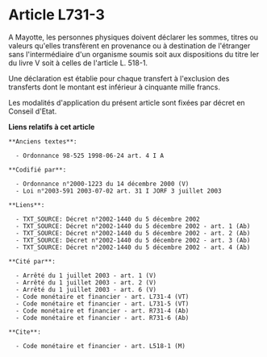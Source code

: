 # Article L731-3

A Mayotte, les personnes physiques doivent déclarer les sommes, titres ou valeurs qu'elles transfèrent en provenance ou à
destination de l'étranger sans l'intermédiaire d'un organisme soumis soit aux dispositions du titre Ier du livre V soit à
celles de l'article L. 518-1.

Une déclaration est établie pour chaque transfert à l'exclusion des transferts dont le montant est inférieur à cinquante
mille francs.

Les modalités d'application du présent article sont fixées par décret en Conseil d'Etat.

**Liens relatifs à cet article**

	**Anciens textes**:

	  - Ordonnance 98-525 1998-06-24 art. 4 I A

	**Codifié par**:

	  - Ordonnance n°2000-1223 du 14 décembre 2000 (V)
	  - Loi n°2003-591 2003-07-02 art. 31 I JORF 3 juillet 2003

	**Liens**:

	  - TXT_SOURCE: Décret n°2002-1440 du 5 décembre 2002
	  - TXT_SOURCE: Décret n°2002-1440 du 5 décembre 2002 - art. 1 (Ab)
	  - TXT_SOURCE: Décret n°2002-1440 du 5 décembre 2002 - art. 2 (Ab)
	  - TXT_SOURCE: Décret n°2002-1440 du 5 décembre 2002 - art. 3 (Ab)
	  - TXT_SOURCE: Décret n°2002-1440 du 5 décembre 2002 - art. 4 (Ab)

	**Cité par**:

	  - Arrêté du 1 juillet 2003 - art. 1 (V)
	  - Arrêté du 1 juillet 2003 - art. 2 (V)
	  - Arrêté du 1 juillet 2003 - art. 6 (V)
	  - Code monétaire et financier - art. L731-4 (VT)
	  - Code monétaire et financier - art. L731-5 (VT)
	  - Code monétaire et financier - art. R731-4 (Ab)
	  - Code monétaire et financier - art. R731-6 (Ab)

	**Cite**:

	  - Code monétaire et financier - art. L518-1 (M)
